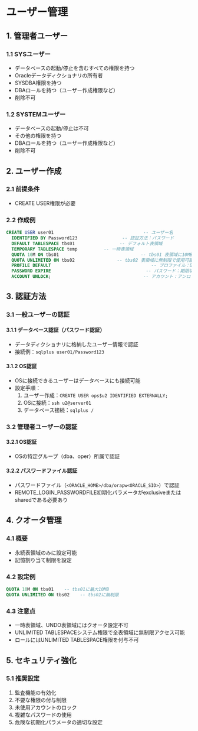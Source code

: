 # ユーザー管理

## 1. 管理者ユーザー
### 1.1 SYSユーザー
- データベースの起動/停止を含むすべての権限を持つ
- Oracleデータディクショナリの所有者
- SYSDBA権限を持つ
- DBAロールを持つ（ユーザー作成権限など）
- 削除不可
### 1.2 SYSTEMユーザー
- データベースの起動/停止は不可
- その他の権限を持つ
- DBAロールを持つ（ユーザー作成権限など）
- 削除不可
## 2. ユーザー作成
### 2.1 前提条件
- CREATE USER権限が必要
### 2.2 作成例
```sql
CREATE USER user01                                  -- ユーザー名
  IDENTIFIED BY Password123                 -- 認証方法：パスワード
  DEFAULT TABLESPACE tbs01                 -- デフォルト表領域
  TEMPORARY TABLESPACE temp          -- 一時表領域
  QUOTA 10M ON tbs01                               -- tbs01 表領域に10MB使用可能
  QUOTA UNLIMITED ON tbs02                -- tbs02 表領域に無制限で使用可能
  PROFILE DEFAULT                                      -- プロファイル：DEFAULT を適用
  PASSWORD EXPIRE                                    -- パスワード：期限切れ状態で作成
  ACCOUNT UNLOCK;                                   -- アカウント：アンロック状態（使用可能）
```
## 3. 認証方法
### 3.1 一般ユーザーの認証

#### 3.1.1 データベース認証（パスワード認証）
- データディクショナリに格納したユーザー情報で認証
- 接続例：`sqlplus user01/Password123`
#### 3.1.2 OS認証
- OSに接続できるユーザーはデータベースにも接続可能
- 設定手順：
  1. ユーザー作成：`CREATE USER ops$u2 IDENTIFIED EXTERNALLY;`
  2. OSに接続：`ssh u2@server01`
  3. データベース接続：`sqlplus /`
### 3.2 管理者ユーザーの認証
#### 3.2.1 OS認証
- OSの特定グループ（dba、oper）所属で認証
#### 3.2.2 パスワードファイル認証
- パスワードファイル（`<ORACLE_HOME>/dba/orapw<ORACLE_SID>`）で認証
- REMOTE_LOGIN_PASSWORDFILE初期化パラメータがexclusiveまたはsharedである必要あり
## 4. クオータ管理
### 4.1 概要
- 永続表領域のみに設定可能
- 記憶割り当て制限を設定
### 4.2 設定例
```sql
QUOTA 10M ON tbs01    -- tbs01に最大10MB
QUOTA UNLIMITED ON tbs02    -- tbs02に無制限
```
### 4.3 注意点
- 一時表領域、UNDO表領域にはクオータ設定不可
- UNLIMITED TABLESPACEシステム権限で全表領域に無制限アクセス可能
- ロールにはUNLIMITED TABLESPACE権限を付与不可
## 5. セキュリティ強化
### 5.1 推奨設定
1. 監査機能の有効化
2. 不要な権限の付与制限
3. 未使用アカウントのロック
4. 複雑なパスワードの使用
5. 危険な初期化パラメータの適切な設定
